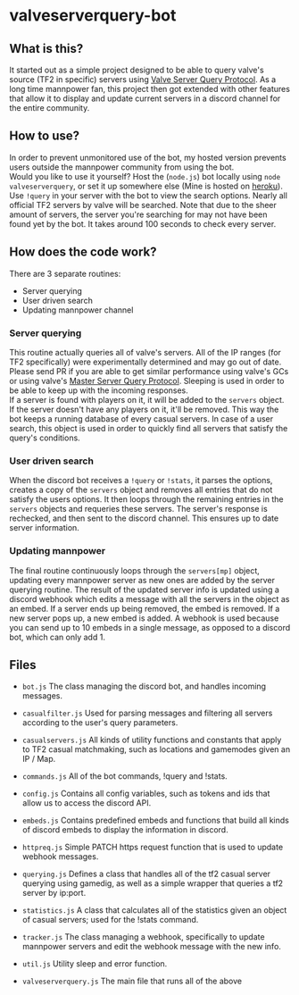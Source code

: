 # valveserverquery-bot
## What is this?
It started out as a simple project designed to be able to query valve's source (TF2 in specific) servers using [Valve Server Query Protocol](https://developer.valvesoftware.com/wiki/Server_queries). As a long time mannpower fan, this project then got extended with other features that allow it to display and update current servers in a discord channel for the entire community.
## How to use?
In order to prevent unmonitored use of the bot, my hosted version prevents users outside the mannpower community from using the bot.  
Would you like to use it yourself? Host the (`node.js`) bot locally using `node valveserverquery`, or set it up somewhere else (Mine is hosted on [heroku](https://www.heroku.com/)).
Use `!query` in your server with the bot to view the search options. Nearly all official TF2 servers by valve will be searched. Note that due to the sheer amount of servers, the server you're searching for may not have been found yet by the bot. It takes around 100 seconds to check every server.
## How does the code work?
There are 3 separate routines:
- Server querying
- User driven search
- Updating mannpower channel
### Server querying
This routine actually queries all of valve's servers. All of the IP ranges (for TF2 specifically) were experimentally determined and may go out of date. Please send PR if you are able to get similar performance using valve's GCs or using valve's [Master Server Query Protocol](https://developer.valvesoftware.com/wiki/Master_Server_Query_Protocol). Sleeping is used in order to be able to keep up with the incoming responses.  
If a server is found with players on it, it will be added to the `servers` object. If the server doesn't have any players on it, it'll be removed. This way the bot keeps a running database of every casual servers. In case of a user search, this object is used in order to quickly find all servers that satisfy the query's conditions.  
### User driven search
When the discord bot receives a `!query` or `!stats`, it parses the options, creates a copy of the `servers` object and removes all entries that do not satisfy the users options. It then loops through the remaining entries in the `servers` objects and requeries these servers. The server's response is rechecked, and then sent to the discord channel. This ensures up to date server information.
### Updating mannpower
The final routine continuously loops through the `servers[mp]` object, updating every mannpower server as new ones are added by the server querying routine. The result of the updated server info is updated using a discord webhook which edits a message with all the servers in the object as an embed. If a server ends up being removed, the embed is removed. If a new server pops up, a new embed is added. A webhook is used because you can send up to 10 embeds in a single message, as opposed to a discord bot, which can only add 1.
## Files
- `bot.js`              The class managing the discord bot, and handles incoming messages.
- `casualfilter.js`     Used for parsing messages and filtering all servers according to the user's query parameters.
- `casualservers.js`    All kinds of utility functions and constants that apply to TF2 casual matchmaking, such as locations and gamemodes given an IP / Map.
- `commands.js`         All of the bot commands, !query and !stats.
- `config.js`           Contains all config variables, such as tokens and ids that allow us to access the discord API.
- `embeds.js`           Contains predefined embeds and functions that build all kinds of discord embeds to display the information in discord.
- `httpreq.js`          Simple PATCH https request function that is used to update webhook messages.
- `querying.js`         Defines a class that handles all of the tf2 casual server querying using gamedig, as well as a simple wrapper that queries a tf2 server by ip:port.
- `statistics.js`       A class that calculates all of the statistics given an object of casual servers; used for the !stats command.
- `tracker.js`          The class managing a webhook, specifically to update mannpower servers and edit the webhook message with the new info.
- `util.js`             Utility sleep and error function.

- `valveserverquery.js` The main file that runs all of the above
